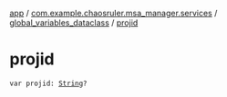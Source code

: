 [app](../../index.md) / [com.example.chaosruler.msa_manager.services](../index.md) / [global_variables_dataclass](index.md) / [projid](.)

# projid

`var projid: `[`String`](https://kotlinlang.org/api/latest/jvm/stdlib/kotlin/-string/index.html)`?`